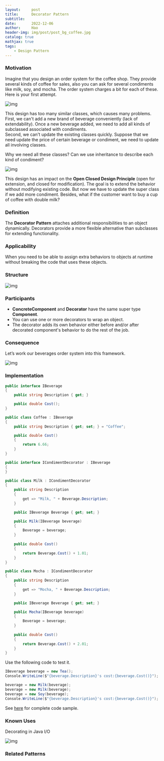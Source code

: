 ```yaml
---
layout:     post
title:      Decorator Pattern
subtitle:   
date:       2022-12-06
author:     Hao
header-img: img/post/post_bg_coffee.jpg
catalog: true
mathjax: true
tags:
    - Design Pattern
---
```


### Motivation

Imagine that you design an order system for the coffee shop. They provide several kinds of coffee for sales, also you can ask for several condiments like milk, soy, and mocha. The order system charges a bit for each of these. Here is your first attempt.

![img](/img/DesignPattern/decorator_motivation_1.png)

This design has too many similar classes, which causes many problems. \
First, we can't add a new brand of beverage conveniently (lack of extendability). Once a new beverage added, we need to add all kinds of subclassed associated with condiments. \
Second, we can't update the existing classes quickly. Suppose that we need update the price of certain beverage or condiment, we need to update all involving classes. 

Why we need all these classes? Can we use inheritance to describe each kind of condiment? 

![img](/img/DesignPattern/decorator_motivation_2.png)

This design has an impact on the **Open Closed Design Principle** (open for extension, and closed for modification). The goal is to extend the behavior without modifying existing code. But now we have to update the super class if we add more condiment.
Besides, what if the customer want to buy a cup of coffee with double milk?

### Definition

The **Decorator Pattern** attaches additional responsibilities to an object dynamically.
Decorators provide a more flexible alternative than subclasses for extending functionality.

### Applicability

When you need to be able to assign extra behaviors to objects at runtime without breaking the code that uses these objects.

### Structure

![img](/img/DesignPattern/decorator.png)

### Participants

+ **ConcreteComponent** and **Decorator** have the same super type **Component**.
+ You can use one or more decorators to wrap an object.
+ The decorator adds its own behavior either before and/or after decorated component's behavior to do the rest of the job.

### Consequence

Let’s work our beverages order system into this framework.

![img](/img/DesignPattern/decorator_consequence.png)

### Implementation

```c#
public interface IBeverage
{
    public string Description { get; }

    public double Cost();
}

public class Coffee : IBeverage
{
    public string Description { get; set; } = "Coffee";

    public double Cost()
    {
        return 6.66;
    }
}
```

```c#
public interface ICondimentDecorator : IBeverage
{
}

public class Milk : ICondimentDecorator
{
    public string Description
    {
        get => "Milk, " + Beverage.Description;
    }

    public IBeverage Beverage { get; set; }

    public Milk(IBeverage beverage)
    {
        Beverage = beverage;
    }
    
    public double Cost()
    {
        return Beverage.Cost() + 1.01;
    }
}

public class Mocha : ICondimentDecorator
{
    public string Description
    {
        get => "Mocha, " + Beverage.Description;
    }

    public IBeverage Beverage { get; set; }

    public Mocha(IBeverage beverage)
    {
        Beverage = beverage;
    }
    
    public double Cost()
    {
        return Beverage.Cost() + 2.01;
    }
}
```

Use the following code to test it.

```c#
IBeverage beverage = new Tea();
Console.WriteLine($"{beverage.Description}'s cost:{beverage.Cost()}");

beverage = new Milk(beverage);
beverage = new Milk(beverage);
beverage = new Soy(beverage);
Console.WriteLine($"{beverage.Description}'s cost:{beverage.Cost()}");
```

See [here](https://github.com/haozhangms/Head-First-Design-Pattern/tree/main/Starbuzz) for complete code sample.

### Known Uses

Decorating in Java I/O

![img](/img/DesignPattern/decorator_knownuse.png)

### Related Patterns


